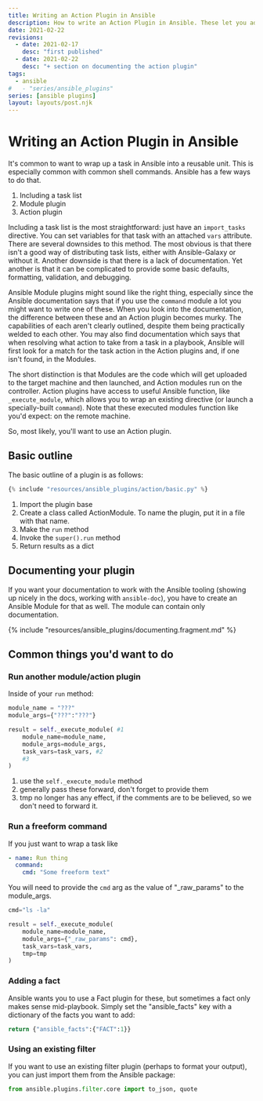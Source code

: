 ```yaml
---
title: Writing an Action Plugin in Ansible
description: How to write an Action Plugin in Ansible. These let you add custom tasks to your playbooks
date: 2021-02-22
revisions:
  - date: 2021-02-17
    desc: "first published"
  - date: 2021-02-22
    desc: "+ section on documenting the action plugin"
tags:
  - ansible
#   - "series/ansible_plugins"
series: [ansible plugins]
layout: layouts/post.njk
---
```


# Writing an Action Plugin in Ansible

It's common to want to wrap up a task in Ansible into a reusable unit. This is especially common with common shell commands. Ansible has a few ways to do that.

1. Including a task list
1. Module plugin
1. Action plugin

Including a task list is the most straightforward: just have an `import_tasks` directive. You can set variables for that task with an attached `vars` attribute. There are several downsides to this method. The most obvious is that there isn't a good way of distributing task lists, either with Ansible-Galaxy or without it. Another downside is that there is a lack of documentation. Yet another is that it can be complicated to provide some basic defaults, formatting, validation, and debugging.

Ansible Module plugins might sound like the right thing, especially since the Ansible documentation says that if you use the `command` module a lot you might want to write one of these. When you look into the documentation, the difference between these and an Action plugin becomes murky. The capabilities of each aren't clearly outlined, despite them being practically welded to each other. You may also find documentation which says that when resolving what action to take from a task in a playbook, Ansible will first look for a match for the task action in the Action plugins and, if one isn't found, in the Modules.

The short distinction is that Modules are the code which will get uploaded to the target machine and then launched, and Action modules run on the controller. Action plugins have access to useful Ansible function, like `_execute_module`, which allows you to wrap an existing directive (or launch a specially-built `command`). Note that these executed modules function like you'd expect: on the remote machine.

So, most likely, you'll want to use an Action plugin.

## Basic outline

The basic outline of a plugin is as follows:

```python
{% include "resources/ansible_plugins/action/basic.py" %}
```

1. Import the plugin base
2. Create a class called ActionModule. To name the plugin, put it in a file with that name.
3. Make the `run` method
4. Invoke the `super().run` method
5. Return results as a dict

## Documenting your plugin

If you want your documentation to work with the Ansible tooling (showing up nicely in the docs, working with `ansible-doc`), you have to create an Ansible Module for that as well. The module can contain only documentation.

{% include "resources/ansible_plugins/documenting.fragment.md" %}

## Common things you'd want to do

### Run another module/action plugin

Inside of your `run` method:

```python
module_name = "???"
module_args={"???":"???"}

result = self._execute_module( #1
	module_name=module_name,
	module_args=module_args,
	task_vars=task_vars, #2
	#3
)
```

1. use the `self._execute_module` method
2. generally pass these forward, don't forget to provide them
3. tmp no longer has any effect, if the comments are to be believed, so we don't need to forward it.

### Run a freeform command

If you just want to wrap a task like

```yaml
- name: Run thing
  command:
    cmd: "Some freeform text"
```

You will need to provide the `cmd` arg as the value of "\_raw_params" to the module_args.

```python
cmd="ls -la"

result = self._execute_module(
	module_name=module_name,
	module_args={"_raw_params": cmd},
	task_vars=task_vars,
	tmp=tmp
)
```

### Adding a fact

Ansible wants you to use a Fact plugin for these, but sometimes a fact only makes sense mid-playbook. Simply set the "ansible_facts" key with a dictionary of the facts you want to add:

```python
return {"ansible_facts":{"FACT":1}}
```

### Using an existing filter

If you want to use an existing filter plugin (perhaps to format your output), you can just import them from the Ansible package:

```python
from ansible.plugins.filter.core import to_json, quote
```
